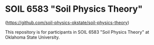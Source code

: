 # SOIL 6583 "Soil Physics Theory"

(https://github.com/soil-physics-okstate/soil-physics-theory)

This repository is for participants in SOIL 6583 "Soil Physics Theory" at Oklahoma State University.
